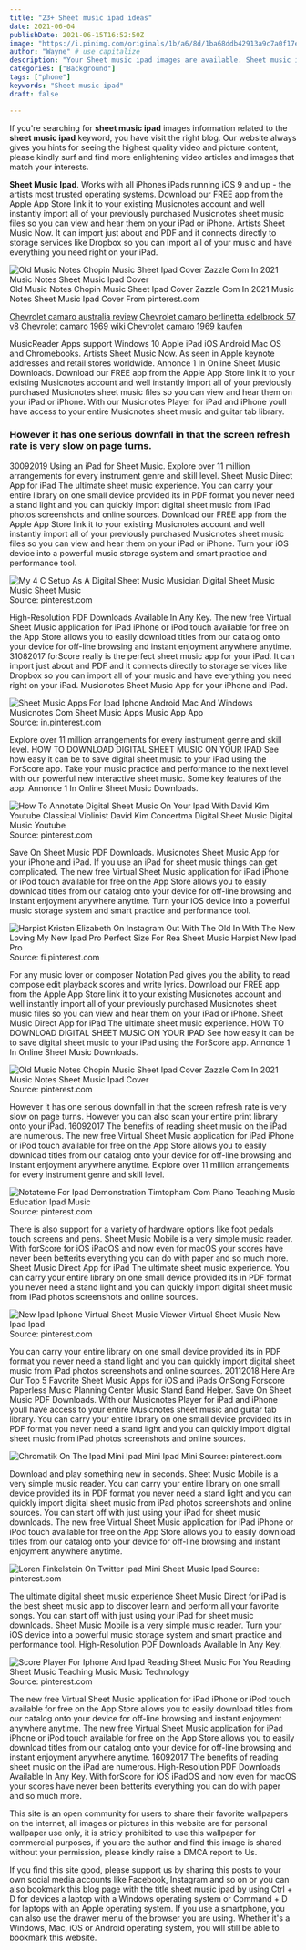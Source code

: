 ```yaml
---
title: "23+ Sheet music ipad ideas"
date: 2021-06-04
publishDate: 2021-06-15T16:52:50Z
image: "https://i.pinimg.com/originals/1b/a6/8d/1ba68ddb42913a9c7a0f17edcc552439.png"
author: "Wayne" # use capitalize
description: "Your Sheet music ipad images are available. Sheet music ipad are a topic that is being searched for and liked by netizens today. You can Download the Sheet music ipad files here. Find and Download all royalty-free vectors."
categories: ["Background"]
tags: ["phone"]
keywords: "Sheet music ipad"
draft: false

---
```


If you're searching for **sheet music ipad** images information related to the **sheet music ipad** keyword, you have visit the right  blog.  Our website always  gives you  hints  for seeing  the highest  quality video and picture  content, please kindly surf and find more enlightening video articles and images  that match your interests.

**Sheet Music Ipad**. Works with all iPhones iPads running iOS 9 and up - the artists most trusted operating systems. Download our FREE app from the Apple App Store link it to your existing Musicnotes account and well instantly import all of your previously purchased Musicnotes sheet music files so you can view and hear them on your iPad or iPhone. Artists Sheet Music Now. It can import just about and PDF and it connects directly to storage services like Dropbox so you can import all of your music and have everything you need right on your iPad.

![Old Music Notes Chopin Music Sheet Ipad Cover Zazzle Com In 2021 Music Notes Sheet Music Ipad Cover](https://i.pinimg.com/736x/65/70/93/65709377e503e039cf7518de595e8072.jpg "Old Music Notes Chopin Music Sheet Ipad Cover Zazzle Com In 2021 Music Notes Sheet Music Ipad Cover")
Old Music Notes Chopin Music Sheet Ipad Cover Zazzle Com In 2021 Music Notes Sheet Music Ipad Cover From pinterest.com

[Chevrolet camaro australia review](/chevrolet-camaro-australia-review/)
[Chevrolet camaro berlinetta edelbrock 57 v8](/chevrolet-camaro-berlinetta-edelbrock-57-v8/)
[Chevrolet camaro 1969 wiki](/chevrolet-camaro-1969-wiki/)
[Chevrolet camaro 1969 kaufen](/chevrolet-camaro-1969-kaufen/)

MusicReader Apps support Windows 10 Apple iPad iOS Android Mac OS and Chromebooks. Artists Sheet Music Now. As seen in Apple keynote addresses and retail stores worldwide. Annonce 1 In Online Sheet Music Downloads. Download our FREE app from the Apple App Store link it to your existing Musicnotes account and well instantly import all of your previously purchased Musicnotes sheet music files so you can view and hear them on your iPad or iPhone. With our Musicnotes Player for iPad and iPhone youll have access to your entire Musicnotes sheet music and guitar tab library.

### However it has one serious downfall in that the screen refresh rate is very slow on page turns.

30092019 Using an iPad for Sheet Music. Explore over 11 million arrangements for every instrument genre and skill level. Sheet Music Direct App for iPad The ultimate sheet music experience. You can carry your entire library on one small device provided its in PDF format you never need a stand light and you can quickly import digital sheet music from iPad photos screenshots and online sources. Download our FREE app from the Apple App Store link it to your existing Musicnotes account and well instantly import all of your previously purchased Musicnotes sheet music files so you can view and hear them on your iPad or iPhone. Turn your iOS device into a powerful music storage system and smart practice and performance tool.


![My 4 C Setup As A Digital Sheet Music Musician Digital Sheet Music Music Sheet Music](https://i.pinimg.com/originals/15/df/58/15df582d4b0fa5bbb12d5a418fa510fb.jpg "My 4 C Setup As A Digital Sheet Music Musician Digital Sheet Music Music Sheet Music")
Source: pinterest.com

High-Resolution PDF Downloads Available In Any Key. The new free Virtual Sheet Music application for iPad iPhone or iPod touch available for free on the App Store allows you to easily download titles from our catalog onto your device for off-line browsing and instant enjoyment anywhere anytime. 31082017 forScore really is the perfect sheet music app for your iPad. It can import just about and PDF and it connects directly to storage services like Dropbox so you can import all of your music and have everything you need right on your iPad. Musicnotes Sheet Music App for your iPhone and iPad.

![Sheet Music Apps For Ipad Iphone Android Mac And Windows Musicnotes Com Sheet Music Apps Music App App](https://i.pinimg.com/originals/f2/cd/d5/f2cdd5e2535cb8afcddd19f9eaf85d89.jpg "Sheet Music Apps For Ipad Iphone Android Mac And Windows Musicnotes Com Sheet Music Apps Music App App")
Source: in.pinterest.com

Explore over 11 million arrangements for every instrument genre and skill level. HOW TO DOWNLOAD DIGITAL SHEET MUSIC ON YOUR IPAD See how easy it can be to save digital sheet music to your iPad using the ForScore app. Take your music practice and performance to the next level with our powerful new interactive sheet music. Some key features of the app. Annonce 1 In Online Sheet Music Downloads.

![How To Annotate Digital Sheet Music On Your Ipad With David Kim Youtube Classical Violinist David Kim Concertma Digital Sheet Music Digital Music Youtube](https://i.pinimg.com/originals/2e/b1/03/2eb10315f777ac8142374fe55fd9e49c.jpg "How To Annotate Digital Sheet Music On Your Ipad With David Kim Youtube Classical Violinist David Kim Concertma Digital Sheet Music Digital Music Youtube")
Source: pinterest.com

Save On Sheet Music PDF Downloads. Musicnotes Sheet Music App for your iPhone and iPad. If you use an iPad for sheet music things can get complicated. The new free Virtual Sheet Music application for iPad iPhone or iPod touch available for free on the App Store allows you to easily download titles from our catalog onto your device for off-line browsing and instant enjoyment anywhere anytime. Turn your iOS device into a powerful music storage system and smart practice and performance tool.

![Harpist Kristen Elizabeth On Instagram Out With The Old In With The New Loving My New Ipad Pro Perfect Size For Rea Sheet Music Harpist New Ipad Pro](https://i.pinimg.com/originals/34/10/21/341021a4bb6ab68aa2ba0a696c396d6d.jpg "Harpist Kristen Elizabeth On Instagram Out With The Old In With The New Loving My New Ipad Pro Perfect Size For Rea Sheet Music Harpist New Ipad Pro")
Source: fi.pinterest.com

For any music lover or composer Notation Pad gives you the ability to read compose edit playback scores and write lyrics. Download our FREE app from the Apple App Store link it to your existing Musicnotes account and well instantly import all of your previously purchased Musicnotes sheet music files so you can view and hear them on your iPad or iPhone. Sheet Music Direct App for iPad The ultimate sheet music experience. HOW TO DOWNLOAD DIGITAL SHEET MUSIC ON YOUR IPAD See how easy it can be to save digital sheet music to your iPad using the ForScore app. Annonce 1 In Online Sheet Music Downloads.

![Old Music Notes Chopin Music Sheet Ipad Cover Zazzle Com In 2021 Music Notes Sheet Music Ipad Cover](https://i.pinimg.com/736x/65/70/93/65709377e503e039cf7518de595e8072.jpg "Old Music Notes Chopin Music Sheet Ipad Cover Zazzle Com In 2021 Music Notes Sheet Music Ipad Cover")
Source: pinterest.com

However it has one serious downfall in that the screen refresh rate is very slow on page turns. However you can also scan your entire print library onto your iPad. 16092017 The benefits of reading sheet music on the iPad are numerous. The new free Virtual Sheet Music application for iPad iPhone or iPod touch available for free on the App Store allows you to easily download titles from our catalog onto your device for off-line browsing and instant enjoyment anywhere anytime. Explore over 11 million arrangements for every instrument genre and skill level.

![Notateme For Ipad Demonstration Timtopham Com Piano Teaching Music Education Ipad Music](https://i.pinimg.com/originals/47/97/bf/4797bf28a71c4515a845fa36037c4f5e.jpg "Notateme For Ipad Demonstration Timtopham Com Piano Teaching Music Education Ipad Music")
Source: pinterest.com

There is also support for a variety of hardware options like foot pedals touch screens and pens. Sheet Music Mobile is a very simple music reader. With forScore for iOS iPadOS and now even for macOS your scores have never been betterits everything you can do with paper and so much more. Sheet Music Direct App for iPad The ultimate sheet music experience. You can carry your entire library on one small device provided its in PDF format you never need a stand light and you can quickly import digital sheet music from iPad photos screenshots and online sources.

![New Ipad Iphone Virtual Sheet Music Viewer Virtual Sheet Music New Ipad Ipad](https://i.pinimg.com/originals/8e/4e/d2/8e4ed2d20fd736da8c68292905abfc5b.jpg "New Ipad Iphone Virtual Sheet Music Viewer Virtual Sheet Music New Ipad Ipad")
Source: pinterest.com

You can carry your entire library on one small device provided its in PDF format you never need a stand light and you can quickly import digital sheet music from iPad photos screenshots and online sources. 20112018 Here Are Our Top 5 Favorite Sheet Music Apps for iOS and iPads OnSong Forscore Paperless Music Planning Center Music Stand Band Helper. Save On Sheet Music PDF Downloads. With our Musicnotes Player for iPad and iPhone youll have access to your entire Musicnotes sheet music and guitar tab library. You can carry your entire library on one small device provided its in PDF format you never need a stand light and you can quickly import digital sheet music from iPad photos screenshots and online sources.

![Chromatik On The Ipad Mini Ipad Mini Ipad Mini](https://i.pinimg.com/originals/2e/ce/94/2ece94fbe14dca7d435b82518a34a2a1.jpg "Chromatik On The Ipad Mini Ipad Mini Ipad Mini")
Source: pinterest.com

Download and play something new in seconds. Sheet Music Mobile is a very simple music reader. You can carry your entire library on one small device provided its in PDF format you never need a stand light and you can quickly import digital sheet music from iPad photos screenshots and online sources. You can start off with just using your iPad for sheet music downloads. The new free Virtual Sheet Music application for iPad iPhone or iPod touch available for free on the App Store allows you to easily download titles from our catalog onto your device for off-line browsing and instant enjoyment anywhere anytime.

![Loren Finkelstein On Twitter Ipad Mini Sheet Music Ipad](https://i.pinimg.com/originals/fc/db/03/fcdb03c75f4f7215b33e00af200746f3.jpg "Loren Finkelstein On Twitter Ipad Mini Sheet Music Ipad")
Source: pinterest.com

The ultimate digital sheet music experience Sheet Music Direct for iPad is the best sheet music app to discover learn and perform all your favorite songs. You can start off with just using your iPad for sheet music downloads. Sheet Music Mobile is a very simple music reader. Turn your iOS device into a powerful music storage system and smart practice and performance tool. High-Resolution PDF Downloads Available In Any Key.

![Score Player For Iphone And Ipad Reading Sheet Music For You Reading Sheet Music Teaching Music Music Technology](https://i.pinimg.com/originals/1b/a6/8d/1ba68ddb42913a9c7a0f17edcc552439.png "Score Player For Iphone And Ipad Reading Sheet Music For You Reading Sheet Music Teaching Music Music Technology")
Source: pinterest.com

The new free Virtual Sheet Music application for iPad iPhone or iPod touch available for free on the App Store allows you to easily download titles from our catalog onto your device for off-line browsing and instant enjoyment anywhere anytime. The new free Virtual Sheet Music application for iPad iPhone or iPod touch available for free on the App Store allows you to easily download titles from our catalog onto your device for off-line browsing and instant enjoyment anywhere anytime. 16092017 The benefits of reading sheet music on the iPad are numerous. High-Resolution PDF Downloads Available In Any Key. With forScore for iOS iPadOS and now even for macOS your scores have never been betterits everything you can do with paper and so much more.

This site is an open community for users to share their favorite wallpapers on the internet, all images or pictures in this website are for personal wallpaper use only, it is stricly prohibited to use this wallpaper for commercial purposes, if you are the author and find this image is shared without your permission, please kindly raise a DMCA report to Us.

If you find this site good, please support us by sharing this posts to your own social media accounts like Facebook, Instagram and so on or you can also bookmark this blog page with the title sheet music ipad by using Ctrl + D for devices a laptop with a Windows operating system or Command + D for laptops with an Apple operating system. If you use a smartphone, you can also use the drawer menu of the browser you are using. Whether it's a Windows, Mac, iOS or Android operating system, you will still be able to bookmark this website.
